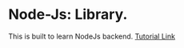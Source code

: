 # Node-Js: Library.

This is built to learn NodeJs backend.
[Tutorial Link](https://developer.mozilla.org/en-US/docs/Learn/Server-side/Express_Nodejs/skeleton_website)
